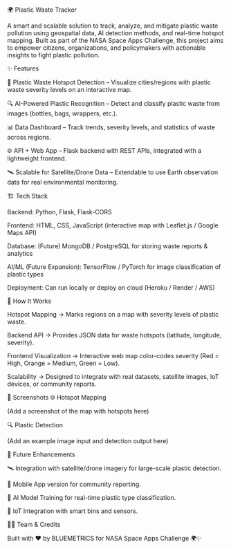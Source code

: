 🌍 Plastic Waste Tracker

A smart and scalable solution to track, analyze, and mitigate plastic waste pollution using geospatial data, AI detection methods, and real-time hotspot mapping. Built as part of the NASA Space Apps Challenge, this project aims to empower citizens, organizations, and policymakers with actionable insights to fight plastic pollution.

✨ Features

📍 Plastic Waste Hotspot Detection – Visualize cities/regions with plastic waste severity levels on an interactive map.

🔍 AI-Powered Plastic Recognition – Detect and classify plastic waste from images (bottles, bags, wrappers, etc.).

📊 Data Dashboard – Track trends, severity levels, and statistics of waste across regions.

🌐 API + Web App – Flask backend with REST APIs, integrated with a lightweight frontend.

🛰 Scalable for Satellite/Drone Data – Extendable to use Earth observation data for real environmental monitoring.

🏗 Tech Stack

Backend: Python, Flask, Flask-CORS

Frontend: HTML, CSS, JavaScript (interactive map with Leaflet.js / Google Maps API)

Database: (Future) MongoDB / PostgreSQL for storing waste reports & analytics

AI/ML (Future Expansion): TensorFlow / PyTorch for image classification of plastic types

Deployment: Can run locally or deploy on cloud (Heroku / Render / AWS)

🎯 How It Works

Hotspot Mapping → Marks regions on a map with severity levels of plastic waste.

Backend API → Provides JSON data for waste hotspots (latitude, longitude, severity).

Frontend Visualization → Interactive web map color-codes severity (Red = High, Orange = Medium, Green = Low).

Scalability → Designed to integrate with real datasets, satellite images, IoT devices, or community reports.

📸 Screenshots
🌐 Hotspot Mapping

(Add a screenshot of the map with hotspots here)

🔍 Plastic Detection

(Add an example image input and detection output here)

🔮 Future Enhancements

🛰 Integration with satellite/drone imagery for large-scale plastic detection.

📱 Mobile App version for community reporting.

🤖 AI Model Training for real-time plastic type classification.

📡 IoT Integration with smart bins and sensors.

👩‍💻 Team & Credits

Built with ❤️ by BLUEMETRICS for NASA Space Apps Challenge 🌍✨


